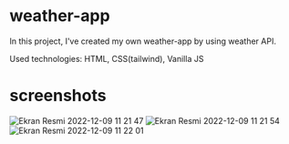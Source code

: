 # weather-app

In this project, I've created my own weather-app by using weather API.

Used technologies: HTML, CSS(tailwind), Vanilla JS

# screenshots

![Ekran Resmi 2022-12-09 11 21 47](https://user-images.githubusercontent.com/101986399/206657456-2d49968b-8c9c-4a0b-b93a-99a1b8846f17.png)
![Ekran Resmi 2022-12-09 11 21 54](https://user-images.githubusercontent.com/101986399/206657468-7508d17a-78d6-4a0f-b254-f498ff032e81.png)
![Ekran Resmi 2022-12-09 11 22 01](https://user-images.githubusercontent.com/101986399/206657479-fc3c8c99-8bb7-4f7e-a2a6-298d24678dca.png)
